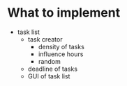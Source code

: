 # What to implement
- task list
  - task creator
    - density of tasks
    - influence hours
    - random
  - deadline of tasks
  - GUI of task list
